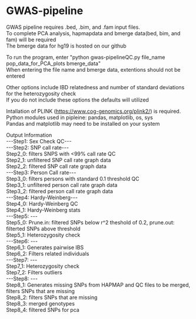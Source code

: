 # GWAS-pipeline  
GWAS pipeline requires .bed, .bim, and .fam input files.  
To complete PCA analysis, hapmapdata and bmerge data(bed, bim, and fam) will be required  
The bmerge data for hg19 is hosted on our github  

To run the program, enter "python gwas-pipelineQC.py file_name pop_data_for_PCA_plots bmerge_data"  
When entering the file name and bmerge data, extentions should not be entered

Other options include IBD relatedness and number of standard deviations for the heterozygosity check  
If you do not include these options the defaults will utilized

Intallation of PLINK (https://www.cog-genomics.org/plink2/) is required.   
Python modules used in pipleine: pandas, matplotlib, os, sys   
Pandas and matplotlib may need to be installed on your system  

Output Information  
---Step1: Sex Check QC---  
---Step2: SNP call rate---  
Step2_0: filters SNPS with <99% call rate QC  
Step2_1: unfiltered SNP call rate graph data  
Step2_2: filtered SNP call rate graph data  
---Step3: Person Call rate---  
Step3_0: filters persons with standard 0.1 threshold QC  
Step3_1: unfiltered person call rate graph data  
Step3_2: filtered person call rate graph data  
---Step4: Hardy-Weinberg---  
Step4_0: Hardy-Weinberg QC  
Step4_1: Hardy-Weinberg stats  
---Step5: ---  
Step5_0: Prune.in: filtered SNPs below r^2 theshold of 0.2, prune.out: filterted SNPs above threshold    
Step5_1: Heterozygosity check   
---Step6: ---  
Step6_1: Generates pairwise IBS  
Step6_2: Filters related individuals  
---Step7: ---  
Step7_1: Heterozygosity check      
Step7_2: Filters outliers      
---Step8: ---  
Step8_1: Generates missing SNPs from HAPMAP and QC files to be merged, filters SNPs that are missing     
Step8_2: filters SNPs that are missing   
Step8_3: merged genotypes  
Step8_4: filtered SNPs for pca 




